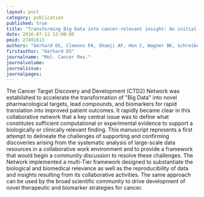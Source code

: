 ```yaml
---
layout: post
category: publication
published: true
title: "Transforming Big Data into cancer-relevant insight: An initial, multi-tier approach to assess reproducibility and relevance."
date: 2016-07-12 12:00:00
pmid: 27401613
authors: "Gerhard DS, Clemons PA, Shamji AF, Hon C, Wagner BK, Schreiber SL, Krasnitz A, Sordella R, Sander C, Lowe SW, Powers S, Smith K, Aburi M, Iavarone A, Lasorella A, Silva J, Stockwell BR, Califano A, Boehm JS, Vazquez F, Weir BA, Hahn WC, Khuri FR, Moreno CS, Johns M, Fu H, Nikolova O, Mendez E, Gadi VK, Margolin AA, Grandori C, Kemp CJ, Warren EH, Riddell SR, McIntosh MW, Gevaert O, Kuo CJ, Ji HP, Dhruv H, Finlay D, Kiefer J, Kim S, Vuori K, Berens ME, Hangauer M, Boettcher M, Weissman JS, Bivona TG, Bandyopadhyay S, McManus MT, McCormick F, Aksoy O, Simonds EF, Zheng T, Chen J, An Z, Balmain A, Weiss WA, Chen K, Liang H, Scott KL, Mills GB, Posner BA, MacMillan J, Minna J, White M, Roth MG, Jagu S, Mazerik J"
firstauthor: "Gerhard DS"
journalname: "Mol. Cancer Res."
journalvolume: 
journalissue: 
journalpages: 
---
```


The Cancer Target Discovery and Development (CTD2) Network was established to accelerate the transformation of &quot;Big Data&quot; into novel pharmacological targets, lead compounds, and biomarkers for rapid translation into improved patient outcomes. It rapidly became clear in this collaborative network that a key central issue was to define what constitutes sufficient computational or experimental evidence to support a biologically or clinically relevant finding. This manuscript represents a first attempt to delineate the challenges of supporting and confirming discoveries arising from the systematic analysis of large-scale data resources in a collaborative work environment and to provide a framework that would begin a community discussion to resolve these challenges. The Network implemented a multi-Tier framework designed to substantiate the biological and biomedical relevance as well as the reproducibility of data and insights resulting from its collaborative activities. The same approach can be used by the broad scientific community to drive development of novel therapeutic and biomarker strategies for cancer.

